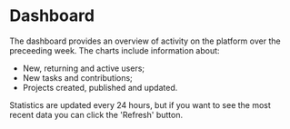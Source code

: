 # Dashboard

The dashboard provides an overview of activity on the platform over the
preceeding week. The charts include information about:

- New, returning and active users;
- New tasks and contributions;
- Projects created, published and updated.

Statistics are updated every 24 hours, but if you want to see the most recent
data you can click the 'Refresh' button.

